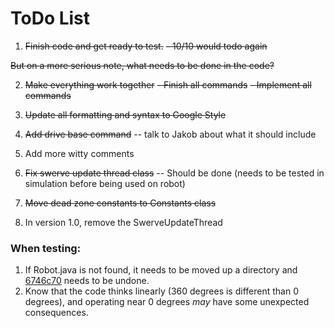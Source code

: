 # ToDo List

1. ~~Finish code and get ready to test.~~
 ~~- 10/10 would todo again~~
 
 ~~But on a more serious note, what needs to be done in the code?~~

2. ~~Make everything work together~~
 ~~- Finish all commands~~
 ~~- Implement all commands~~

3. ~~Update all formatting and syntax to Google Style~~

4. ~~Add drive base command~~ -- talk to Jakob about what it should include

5. Add more witty comments 

6. ~~Fix swerve update thread class~~ -- Should be done (needs to be tested in simulation before being used on robot)

7. ~~Move dead zone constants to Constants class~~

8. In version 1.0, remove the SwerveUpdateThread

### When testing: 
1. If Robot.java is not found, it needs to be moved up a directory and [6746c70](https://github.com/FIRST-Team-1699/2016-offseason-code/commit/6746c70e8035c67caea27f189c6aaa782f46231f) needs to be undone.
2. Know that the code thinks linearly (360 degrees is different than 0 degrees), and operating near 0 degrees *may* have some unexpected consequences.
